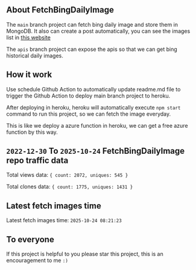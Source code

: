 ## About FetchBingDailyImage

The `main` branch project can fetch bing daily image and store them in MongoDB.
It also can create a post automatically, you can see the images list in [this website](https://oursalbum.netlify.app)

The `apis` branch project can expose the apis so that we can get bing historical daily images.

## How it work

Use schedule Github Action to automatically update readme.md file to trigger the Github Action to deploy main branch project to heroku.

After deploying in heroku, heroku will automatically execute `npm start` command to run this project, so we can fetch the image everyday.

This is like we deploy a azure function in heroku, we can get a free azure function by this way.

## `2022-12-30` To `2025-10-24` FetchBingDailyImage repo traffic data

Total views data: `{ count: 2072, uniques: 545 }`

Total clones data: `{ count: 1775, uniques: 1431 }`

## Latest fetch images time

Latest fetch images time: `2025-10-24 08:21:23`

## To everyone

If this project is helpful to you please star this project, this is an encouragement to me `:)`



